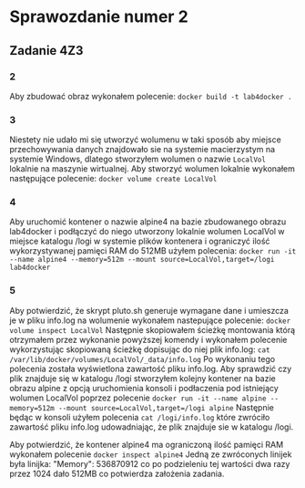 # Sprawozdanie numer 2

## Zadanie 4Z3

### 2
Aby zbudować obraz wykonałem polecenie: ```docker build -t lab4docker .```

### 3
Niestety nie udało mi się utworzyć wolumenu w taki sposób aby miejsce przechowywania danych znajdowało sie na systemie macierzystym na systemie Windows, dlatego stworzyłem wolumen o nazwie ```LocalVol``` lokalnie na maszynie wirtualnej.
Aby stworzyć wolumen lokalnie wykonałem następujące polecenie: ```docker volume create LocalVol```

### 4
Aby uruchomić kontener o nazwie alpine4 na bazie zbudowanego obrazu lab4docker i podłączyć do niego utworzony lokalnie wolumen LocalVol w miejsce katalogu /logi w systemie plików kontenera i ograniczyć ilość wykorzystywanej pamięci RAM do 512MB użyłem polecenia:
```docker run -it --name alpine4 --memory=512m --mount source=LocalVol,target=/logi lab4docker```

### 5
Aby potwierdzić, że skrypt pluto.sh generuje wymagane dane i umieszcza je w pliku info.log na wolumenie wykonałem nastepujące polecenie:
```docker volume inspect LocalVol```
Następnie skopiowałem ścieżkę montowania którą otrzymałem przez wykonanie powyższej komendy i wykonałem polecenie wykorzystując skopiowaną ścieżkę dopisując do niej plik info.log:
```cat /var/lib/docker/volumes/LocalVol/_data/info.log```
Po wykonaniu tego polecenia została wyświetlona zawartość pliku info.log.
Aby sprawdzić czy plik znajduje się w katalogu /logi stworzyłem kolejny kontener na bazie obrazu alpine z opcją uruchomienia konsoli i podłaczenia pod istniejący wolumen LocalVol poprzez polecenie
```docker run -it --name alpine --memory=512m --mount source=LocalVol,target=/logi alpine``` Następnie będąc w konsoli użyłem polecenia ```cat /logi/info.log``` które zwróciło zawartość pliku info.log udowadniając, że plik znajduje sie w katalogu /logi.

Aby potwierdzić, że kontener alpine4 ma ograniczoną ilość pamięci RAM wykonałem polecenie ```docker inspect alpine4```
Jedną ze zwróconych linijek była linijka: "Memory": 536870912 co po podzieleniu tej wartości dwa razy przez 1024 dało 512MB co potwierdza założenia zadania.
